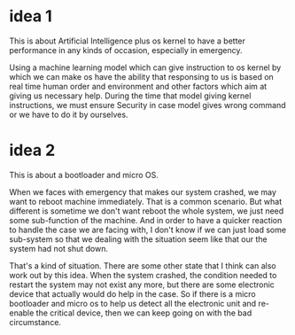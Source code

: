 
# idea 1

This is about Artificial Intelligence plus os kernel to have a better performance in any kinds of occasion, especially in emergency.

Using a machine learning model which can give instruction to os kernel by which we can make os have the ability that responsing to us is based on real time human order and environment and other factors which aim at giving us necessary help. During the time that model  giving kernel instructions, we must ensure Security in case model gives wrong command or we have to do it by ourselves.


# idea 2

This is about a bootloader and micro OS.

When we faces with emergency that makes our system crashed, we may want to reboot machine immediately. That is a common scenario. But what different is sometime we don't want reboot the whole system, we just need some sub-function of the machine. And in order to have a quicker reaction to handle the case we are facing with, I don't know if we can just load some sub-system so that we dealing with the situation seem like that our the system had not shut down.

That's a kind of situation. There are some other state that I think can also work out by this idea. When the system crashed, the condition needed to restart the system may not exist any more, but there are some electronic device that actually would do help in the case. So if there is a micro bootloader and micro os to help us detect all the electronic unit and re-enable the critical device, then we can keep going on with the bad circumstance.
